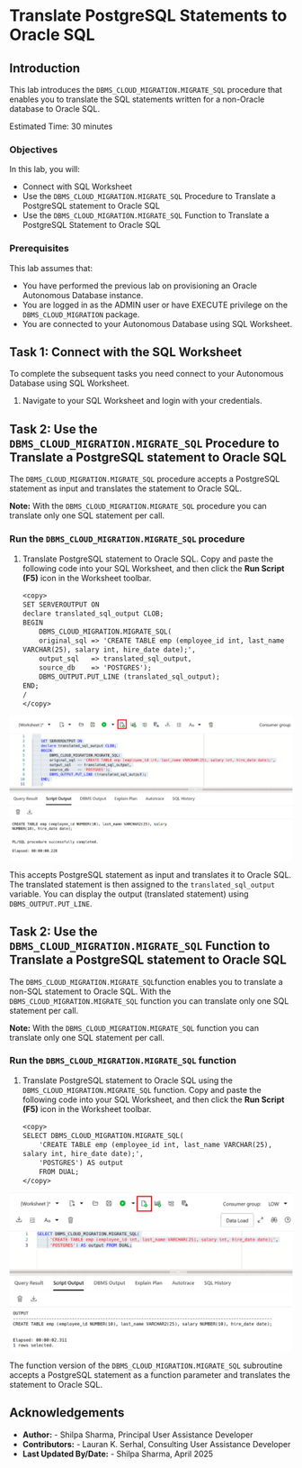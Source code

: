 ﻿
# Translate PostgreSQL Statements to Oracle SQL

## **Introduction**
This lab introduces the `DBMS_CLOUD_MIGRATION.MIGRATE_SQL` procedure that enables you to translate the SQL statements written for a non-Oracle database to Oracle SQL.

Estimated Time: 30 minutes


### **Objectives**

In this lab, you will:
- Connect with SQL Worksheet
- Use the `DBMS_CLOUD_MIGRATION.MIGRATE_SQL` Procedure to Translate a PostgreSQL statement to Oracle SQL
- Use the `DBMS_CLOUD_MIGRATION.MIGRATE_SQL` Function to Translate a PostgreSQL Statement to Oracle SQL

### **Prerequisites**

This lab assumes that:

- You have performed the previous lab on provisioning an Oracle Autonomous Database instance.
- You are logged in as the ADMIN user or have EXECUTE privilege on the `DBMS_CLOUD_MIGRATION` package.
- You are connected to your Autonomous Database using SQL Worksheet.

## Task 1: Connect with the SQL Worksheet

To complete the subsequent tasks you need connect to your Autonomous Database using SQL Worksheet.

1. Navigate to your SQL Worksheet and login with your credentials.

## Task 2: Use the `DBMS_CLOUD_MIGRATION.MIGRATE_SQL` Procedure to Translate a PostgreSQL statement to Oracle SQL

The `DBMS_CLOUD_MIGRATION.MIGRATE_SQL` procedure accepts a PostgreSQL statement as input and translates the statement to Oracle SQL.

**Note:**  With the `DBMS_CLOUD_MIGRATION.MIGRATE_SQL` procedure you can translate only one SQL statement per call.

### Run the `DBMS_CLOUD_MIGRATION.MIGRATE_SQL` procedure

1. Translate PostgreSQL statement to Oracle SQL. Copy and paste the following code into your SQL Worksheet, and then click the **Run Script (F5)** icon in the Worksheet toolbar.

    ```
    <copy>
    SET SERVEROUTPUT ON
    declare translated_sql_output CLOB;
    BEGIN
        DBMS_CLOUD_MIGRATION.MIGRATE_SQL(
        original_sql => 'CREATE TABLE emp (employee_id int, last_name VARCHAR(25), salary int, hire_date date);',
        output_sql   => translated_sql_output,
        source_db    => 'POSTGRES');
        DBMS_OUTPUT.PUT_LINE (translated_sql_output);
    END;
    /
    </copy>
    ```
  ![Use DBMS_CLOUD_MIGRATION.MIGRATE_SQL Procedure](images/migrate-sql-procedure.png)

  This accepts PostgreSQL statement as input and translates it to Oracle SQL. The translated statement is then assigned to the `translated_sql_output` variable.
  You can display the output (translated statement) using `DBMS_OUTPUT.PUT_LINE`.

## Task 2: Use the `DBMS_CLOUD_MIGRATION.MIGRATE_SQL` Function to Translate a PostgreSQL statement to Oracle SQL

The `DBMS_CLOUD_MIGRATION.MIGRATE_SQL`function  enables you to translate a non-SQL statement to Oracle SQL. With the `DBMS_CLOUD_MIGRATION.MIGRATE_SQL` function you can translate only one SQL statement per call.

**Note:**  With the `DBMS_CLOUD_MIGRATION.MIGRATE_SQL` function you can translate only one SQL statement per call.

### Run the `DBMS_CLOUD_MIGRATION.MIGRATE_SQL` function

1. Translate PostgreSQL statement to Oracle SQL using the `DBMS_CLOUD_MIGRATION.MIGRATE_SQL` function. Copy and paste the following code into your SQL Worksheet, and then click the **Run Script (F5)** icon in the Worksheet toolbar.

    ```
    <copy>
    SELECT DBMS_CLOUD_MIGRATION.MIGRATE_SQL(
        'CREATE TABLE emp (employee_id int, last_name VARCHAR(25), salary int, hire_date date);',
        'POSTGRES') AS output
        FROM DUAL;
    </copy>
    ```
  ![Use DBMS_CLOUD_MIGRATION.MIGRATE_SQL Procedure](images/migrate-sql-function.png)

The function version of the `DBMS_CLOUD_MIGRATION.MIGRATE_SQL` subroutine accepts a PostgreSQL statement as a function parameter and translates the statement to Oracle SQL.

## Acknowledgements

- **Author:**       - Shilpa Sharma, Principal User Assistance Developer
- **Contributors:** - Lauran K. Serhal, Consulting User Assistance Developer
- **Last Updated By/Date:** - Shilpa Sharma, April 2025